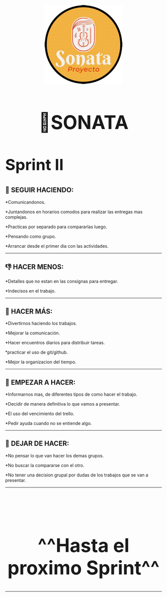 
<div align="center">
    <img width="250px" src="/public/img/logo/logo1.png" alt="Logo Sonata">
    <h1 text-aling="center" style="font-size: 60px;"> 🎼SONATA <h1>
</div>
<h1 text-aling="center" style="font-size: 50px;">Sprint II<h1>
<h2>💪 SEGUIR HACIENDO:</h2>
<p>*Comunicandonos.</p>
<p>*Juntandonos en horarios comodos para realizar las entregas mas complejas.</p>
<p>*Practicas por separado para compararlas luego.</p>
<p>*Pensando como grupo.</p>
<p>*Arrancar desde el primer dia con las actividades.</p>
<hr style="border-color:purple;">

<h2>👎 HACER MENOS:</h2>
<p>*Detalles que no estan en las consignas para entregar.</p>
<p>*Indecisos en el trabajo.</p>
<hr style="border-color:purple;">

<h2>🙌 HACER MÁS:</h2>
<p>*Divertirnos haciendo los trabajos.</p>
<p>*Mejorar la comunicación.</p>
<p>*Hacer encuentros diarios para distribuir tareas.</p>
<p>*practicar el uso de git/github.</p>
<p>*Mejor la organizacion del tiempo.</p>
<hr style="border-color:purple;">

<h2>🤗 EMPEZAR A HACER:</h2>
<p>*Informarnos mas, de diferentes tipos de como hacer el trabajo.</p>
<p>*Decidir de manera definitiva lo que vamos a presentar.</p>
<p>*El uso del vencimiento del trello.</p>
<p>*Pedir ayuda cuando no se entiende algo.</p>
<hr style="border-color:purple;">

<h2>🥺 DEJAR DE HACER:</h2>
<p>*No pensar lo que van hacer los demas grupos.</p>
<p>*No buscar la compararse con  el otro.</p>
<p>*No tener una decision grupal por dudas de los trabajos que se van a presentar.</p>
<hr style="border-color:purple;">
<br>
<br>
<br>
<div align="center">
    <h1 text-aling="center" style="font-size: 60px;">^^Hasta el proximo Sprint^^ <h1>
</div>
<hr style="border-color:purple;">
